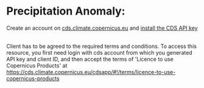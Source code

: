 # Precipitation Anomaly:


Create an account on [cds.climate.copernicus.eu](https://cds.climate.copernicus.eu/user/login?destination=%2F%23!%2Fhome) and [install the CDS API key](https://cds.climate.copernicus.eu/api-how-to) <br> <br>

Client has to be agreed to the required terms and conditions. To access this resource, you first need login with cds account from which you generated API key and client ID, and then accept the terms of 'Licence to use Copernicus Products' at https://cds.climate.copernicus.eu/cdsapp/#!/terms/licence-to-use-copernicus-products 
